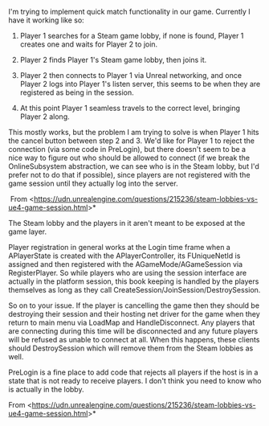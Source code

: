 I'm trying to implement quick match functionality in our game. Currently I have it working like so:

1. Player 1 searches for a Steam game lobby, if none is found, Player 1 creates one and waits for Player 2 to join.

1. Player 2 finds Player 1's Steam game lobby, then joins it.

1. Player 2 then connects to Player 1 via Unreal networking, and once Player 2 logs into Player 1's listen server, this seems to be when they are registered as being in the session.

1. At this point Player 1 seamless travels to the correct level, bringing Player 2 along.

This mostly works, but the problem I am trying to solve is when Player 1 hits the cancel button between step 2 and 3. We'd like for Player 1 to reject the connection (via some code in PreLogin), but there doesn't seem to be a nice way to figure out who should be allowed to connect (if we break the OnlineSubsystem abstraction, we can see who is in the Steam lobby, but I'd prefer not to do that if possible), since players are not registered with the game session until they actually log into the server.

​ From &lt;<https://udn.unrealengine.com/questions/215236/steam-lobbies-vs-ue4-game-session.html>>\*

The Steam lobby and the players in it aren't meant to be exposed at the game layer.

Player registration in general works at the Login time frame when a APlayerState is created with the APlayerController, its FUniqueNetId is assigned and then registered with the AGameMode/AGameSession via RegisterPlayer. So while players who are using the session interface are actually in the platform session, this book keeping is handled by the players themselves as long as they call CreateSession/JoinSession/DestroySession.

So on to your issue. If the player is cancelling the game then they should be destroying their session and their hosting net driver for the game when they return to main menu via LoadMap and HandleDisconnect. Any players that are connecting during this time will be disconnected and any future players will be refused as unable to connect at all. When this happens, these clients should DestroySession which will remove them from the Steam lobbies as well.

PreLogin is a fine place to add code that rejects all players if the host is in a state that is not ready to receive players. I don't think you need to know who is actually in the lobby.

From &lt;<https://udn.unrealengine.com/questions/215236/steam-lobbies-vs-ue4-game-session.html>>\*
